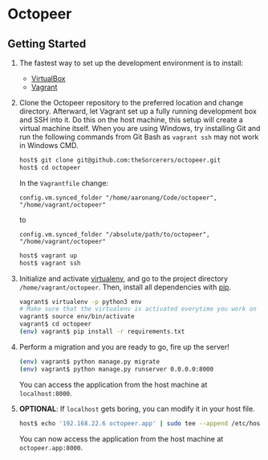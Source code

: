 # Octopeer

## Getting Started

1. The fastest way to set up the development environment is to install:

   * [VirtualBox](https://www.virtualbox.org/)
   * [Vagrant](https://www.vagrantup.com/)

1. Clone the Octopeer repository to the preferred location and change directory.
   Afterward, let Vagrant set up a fully running development box and SSH into it.
   Do this on the host machine, this setup will create a virtual machine itself.
   When you are using Windows, try installing Git and run the following commands from Git Bash as `vagrant ssh` may not work in Windows CMD.

   ```bash
   host$ git clone git@github.com:theSorcerers/octopeer.git
   host$ cd octopeer
   ```

   In the `Vagrantfile` change:

   `config.vm.synced_folder "/home/aaronang/Code/octopeer", "/home/vagrant/octopeer"`

   to

   `config.vm.synced_folder "/absolute/path/to/octopeer", "/home/vagrant/octopeer"`

   ```bash
   host$ vagrant up
   host$ vagrant ssh
   ```

1. Initialize and activate [virtualenv](https://virtualenv.pypa.io/en/latest/), and go to the project directory `/home/vagrant/octopeer`.
   Then, install all dependencies with [pip](https://pip.pypa.io/en/stable/).

   ```bash
   vagrant$ virtualenv -p python3 env
   # Make sure that the virtualenv is activated everytime you work on Octopeer.
   vagrant$ source env/bin/activate
   vagrant$ cd octopeer
   (env) vagrant$ pip install -r requirements.txt
   ```

1. Perform a migration and you are ready to go, fire up the server!

   ```bash
   (env) vagrant$ python manage.py migrate
   (env) vagrant$ python manage.py runserver 0.0.0.0:8000
   ```

   You can access the application from the host machine at `localhost:8000`.

1. **OPTIONAL**: If `localhost` gets boring, you can modify it in your host file.

   ```bash
   host$ echo '192.168.22.6 octopeer.app' | sudo tee --append /etc/hosts
   ```
   You can now access the application from the host machine at `octopeer.app:8000`.

